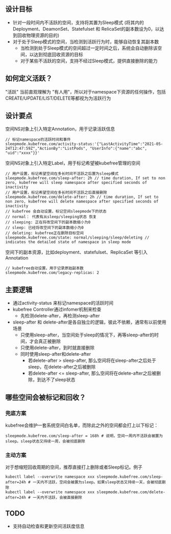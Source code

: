 
## 设计目标

* 针对一段时间内不活跃的空间，支持将其置为Sleep模式 (将其内的Deployment、DeamonSet、Statefulset 和 RelicaSet的副本数设为0，以达到回收物理资源的目的)
* 对于处于Sleep模式的空间，当检测到活跃行为时，能够自动恢复其副本数
    * 当检测到处于Sleep模式的空间超过一定时间之后，系统会自动删除该空间，以达到彻底回收资源的目标
    * 对于某些不活跃的空间，支持不经过Sleep模式，提供直接删除的能力
## 如何定义活跃？

"活跃" 当前直观理解为 "有人用"，所以对于namespace下资源的任何操作，包括CREATE/UPDATE/LIST/DELETE等都视为为活跃行为

## 设计要点

空间NS对象上引入特定Annotation，用于记录活跃信息

    // 标记namespace的活跃时间和事件
    sleepmode.kubefree.com/activity-status:'{"LastActivityTime":"2021-05-24T12:47:59Z","ActionBy":"ListPods", "UserInfo":{"name":"abc", "uid":"xxxx"}}'

空间NS对象上引入特定Label，用于标记希望被kubefree管理的空间

    // 用户设置，标记希望空间在多长时间不活跃之后置为sleep模式
    sleepmode.kubefree.com/sleep-after: 2h // time duration, If set to non zero, kubefree will sleep namespace after specified seconds of inactivity
    // 用户设置，标记希望空间在多长时间不活跃之后直接删除
    sleepmode.kubefree.com/delete-after: 2h // time duration, If set to non zero, kubefree will delete namespace after specified seconds of inactivity
    // kubefree 会自动设置，标记空间sleepmode下的状态
    // normal： 代表有从sleep/sleeping状态 恢复
    // sleeping: 正在将改空间下的副本数缩小为0
    // sleep: 已经将改空间下的副本数缩小为0
    // deleting: kubefree正在删除目标空间
    sleepmode.kubefree.com/state: normal/sleeping/sleep/deleting // indicates the detailed state of namespace in sleep mode
    
空间下的副本资源，比如deployment、statefulset、ReplicaSet 等引入Annotation

    // kubefree自动设置，用于记录原始副本数
    sleepmode.kubefree.com/legacy-replicas: 2

## 主要逻辑

* 通过activity-status 来标记namespace的活跃时间
* kubefree Controller通过infomer机制来检查
    * 先检测delete-after，再检测sleep-after
* sleep-after 和 delete-after是各自独立的逻辑，彼此不依赖，通常有以前使用场景
    * 只使用sleep-after，当空间处于sleep的情况下，再等sleep-after的时间，才会真正被删除
    * 只使用delete-after，到时就直接删除
    * 同时使用sleep-after和delete-after
        * 若delete-after > sleep-after, 那么空间将在sleep-after之后处于sleep，在delete-after之后被删除
        * 若delete-after <= sleep-after, 那么空间将在delete-after之后被删除，到达不了sleep状态

## 哪些空间会被标记和回收？


### 兜底方案

kubefree会维护一套系统空间白名单，而除此之外的空间都会打上以下标记：

    sleepmode.kubefree.com/sleep-after = 168h # 说明，空间一周内不活跃会被置为sleep。sleep状态又持续一周，会被彻底删除
### 主动方案

对于想缩短回收周期的空间，推荐直接打上删除或者Sleep标记。例子

    kubectl label --overwrite namespace xxx sleepmode.kubefree.com/sleep-after=24h # 一天内不活跃，空间会被置为sleep。如果sleep状态又持续一天，会被彻底删除
    kubectl label --overwrite namespace xxx sleepmode.kubefree.com/delete-after=24h # 一天内不活跃，会被直接删除


## TODO

* 支持自动检查和更新空间活跃度信息
